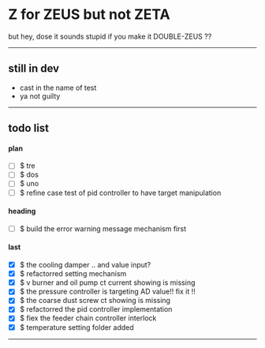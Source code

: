 Z for ZEUS but not ZETA
===
but hey, dose it sounds stupid if you make it DOUBLE-ZEUS ??

---
## still in dev

- cast in the name of test
- ya not guilty

---
## todo list

#### plan

- [ ] $ tre
- [ ] $ dos
- [ ] $ uno
- [ ] $ refine case test of pid controller to have target manipulation

#### heading

- [ ] $ build the error warning message mechanism first

#### last

- [x] $ the cooling damper .. and value input?
- [x] $ refactorred setting mechanism
- [x] $ v burner and oil pump ct current showing is missing
- [x] $ the pressure controller is targeting AD value!! fix it !!
- [x] $ the coarse dust screw ct showing is missing
- [x] $ refactorred the pid controller implementation
- [x] $ fiex the feeder chain controller interlock
- [x] $ temperature setting folder added

<hr><!--EOF-->

